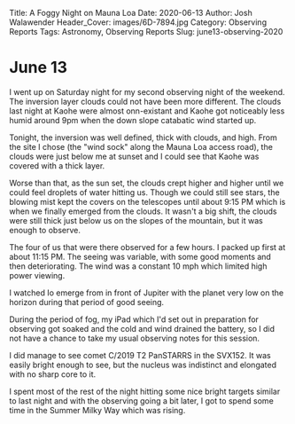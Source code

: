 Title: A Foggy Night on Mauna Loa
Date: 2020-06-13
Author: Josh Walawender
Header_Cover: images/6D-7894.jpg
Category: Observing Reports
Tags: Astronomy, Observing Reports
Slug: june13-observing-2020

# June 13

I went up on Saturday night for my second observing night of the weekend.  The inversion layer clouds could not have been more different.  The clouds last night at Kaohe were almost onn-existant and Kaohe got noticeably less humid around 9pm when the down slope catabatic wind started up.

Tonight, the inversion was well defined, thick with clouds, and high.  From the site I chose (the "wind sock" along the Mauna Loa access road), the clouds were just below me at sunset and I could see that Kaohe was covered with a thick layer.

Worse than that, as the sun set, the clouds crept higher and higher until we could feel droplets of water hitting us.  Though we could still see stars, the blowing mist kept the covers on the telescopes until about 9:15 PM which is when we finally emerged from the clouds.  It wasn't a big shift, the clouds were still thick just below us on the slopes of the mountain, but it was enough to observe.

The four of us that were there observed for a few hours.  I packed up first at about 11:15 PM.  The seeing was variable, with some good moments and then deteriorating.  The wind was a constant 10 mph which limited high power viewing.

I watched Io emerge from in front of Jupiter with the planet very low on the horizon during that period of good seeing.

During the period of fog, my iPad which I'd set out in preparation for observing got soaked and the cold and wind drained the battery, so I did not have a chance to take my usual observing notes for this session.

I did manage to see comet C/2019 T2 PanSTARRS in the SVX152.  It was easily bright enough to see, but the nucleus was indistinct and elongated with no sharp core to it.

I spent most of the rest of the night hitting some nice bright targets similar to last night and with the observing going a bit later, I got to spend some time in the Summer Milky Way which was rising.
